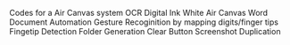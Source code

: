 Codes for a Air Canvas system 
OCR
Digital Ink
White Air Canvas
Word Document Automation
Gesture Recoginition by mapping digits/finger tips
Fingetip Detection
Folder Generation
Clear Button
Screenshot
Duplication
